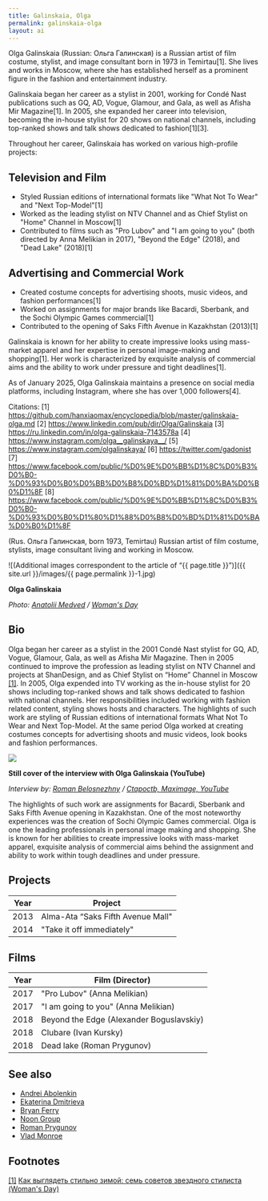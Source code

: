```yaml
---
title: Galinskaia, Olga
permalink: galinskaia-olga
layout: ai
---
```


Olga Galinskaia (Russian: Ольга Галинская) is a Russian artist of film costume, stylist, and image consultant born in 1973 in Temirtau[1]. She lives and works in Moscow, where she has established herself as a prominent figure in the fashion and entertainment industry.

Galinskaia began her career as a stylist in 2001, working for Condé Nast publications such as GQ, AD, Vogue, Glamour, and Gala, as well as Afisha Mir Magazine[1]. In 2005, she expanded her career into television, becoming the in-house stylist for 20 shows on national channels, including top-ranked shows and talk shows dedicated to fashion[1][3].

Throughout her career, Galinskaia has worked on various high-profile projects:

## Television and Film
- Styled Russian editions of international formats like "What Not To Wear" and "Next Top-Model"[1]
- Worked as the leading stylist on NTV Channel and as Chief Stylist on "Home" Channel in Moscow[1]
- Contributed to films such as "Pro Lubov" and "I am going to you" (both directed by Anna Melikian in 2017), "Beyond the Edge" (2018), and "Dead Lake" (2018)[1]

## Advertising and Commercial Work
- Created costume concepts for advertising shoots, music videos, and fashion performances[1]
- Worked on assignments for major brands like Bacardi, Sberbank, and the Sochi Olympic Games commercial[1]
- Contributed to the opening of Saks Fifth Avenue in Kazakhstan (2013)[1]

Galinskaia is known for her ability to create impressive looks using mass-market apparel and her expertise in personal image-making and shopping[1]. Her work is characterized by exquisite analysis of commercial aims and the ability to work under pressure and tight deadlines[1].

As of January 2025, Olga Galinskaia maintains a presence on social media platforms, including Instagram, where she has over 1,000 followers[4].

Citations:
[1] https://github.com/hanxiaomax/encyclopedia/blob/master/galinskaia-olga.md
[2] https://www.linkedin.com/pub/dir/Olga/Galinskaia
[3] https://ru.linkedin.com/in/olga-galinskaia-7143578a
[4] https://www.instagram.com/olga__galinskaya__/
[5] https://www.instagram.com/olgalinskaya/
[6] https://twitter.com/gadonist
[7] https://www.facebook.com/public/%D0%9E%D0%BB%D1%8C%D0%B3%D0%B0-%D0%93%D0%B0%D0%BB%D0%B8%D0%BD%D1%81%D0%BA%D0%B0%D1%8F
[8] https://www.facebook.com/public/%D0%9E%D0%BB%D1%8C%D0%B3%D0%B0-%D0%93%D0%B0%D1%80%D1%88%D0%B8%D0%BD%D1%81%D0%BA%D0%B0%D1%8F


(Rus. Ольга Галинская, born 1973, Temirtau) Russian artist of film costume, stylists, image consultant living and working in Moscow.

![(Additional images correspondent to the article of “{{ page.title }}”)]({{ site.url }}/images/{{ page.permalink }}-1.jpg)

**Olga Galinskaia**

*Photo: [Anatolii Medved](medved-anatolii) / [Woman's Day](http://www.wday.ru/moda-shopping/style/kak-vyiglyadet-stilno-zimoy-sem-sovetov-zvezdnogo-stilista/)*

## Bio

Olga began her career as a stylist in the 2001 Condé Nast stylist for GQ, AD, Vogue, Glamour, Gala, as well as Afisha Mir Magazine. Then in 2005 continued to improve the profession as leading stylist on NTV Channel and projects at ShanDesign, and as Chief Stylist on “Home” Channel in Moscow <span id="a1">[\[1\]](#f1)</span>. In 2005, Olga expended into TV working as the in-house stylist for 20 shows including top-ranked shows and talk shows dedicated to fashion with national channels. Her responsibilities included working with fashion related content, styling shows hosts and characters. The highlights of such work are styling of Russian editions of international formats What Not To Wear and Next Top-Model. At the same period Olga worked at creating costumes concepts for advertising shoots and music videos, look books and fashion performances.


![](https://i.ytimg.com/vi/uezoSg6QpvE/hqdefault.jpg)

**Still cover of the interview with Olga Galinskaia (YouTube)**

*Interview by: [Roman Belosnezhny](belosnezhny-roman) / [Ctapoctb, Maximage, YouTube](https://www.youtube.com/watch?v=uezoSg6QpvE)*

The highlights of such work are assignments for Bacardi, Sberbank and Saks Fifth Avenue opening in Kazakhstan. One of the most noteworthy experiences was the creation of Sochi Olympic Games commercial. Olga is one the leading professionals in personal image making and shopping. She is known for her abilities to create impressive looks with mass-market apparel, exquisite analysis of commercial aims behind the assignment and ability to work within tough deadlines and under pressure.

## Projects

|Year|Project|
|----|-----|
|2013|Alma-Ata “Saks Fifth Avenue Mall"|
|2014|"Take it off immediately"|

## Films

|Year|Film (Director)|
|----|-----|
|2017|"Pro Lubov" (Anna Melikian)|
|2017|"I am going to you" (Anna Melikian)|
|2018|Beyond the Edge (Alexander Boguslavskiy)|
|2018|Clubare (Ivan Kursky)|
|2018|Dead lake (Roman Prygunov)|

## See also

+ [Andrei Abolenkin](abolenkin-andrei)
+ [Ekaterina Dmitrieva](dmitrieva-ekaterina)
+ [Bryan Ferry](ferry-bryan)
+ [Noon Group](noon-group)
+ [Roman Prygunov](prygunov-roman)
+ [Vlad Monroe](vlad-monroe)

## Footnotes

[[1]](#a1) <span id="f1"></span> [Как выглядеть стильно зимой: семь советов звездного стилиста (Woman's Day)](http://www.wday.ru/moda-shopping/style/kak-vyiglyadet-stilno-zimoy-sem-sovetov-zvezdnogo-stilista/)
